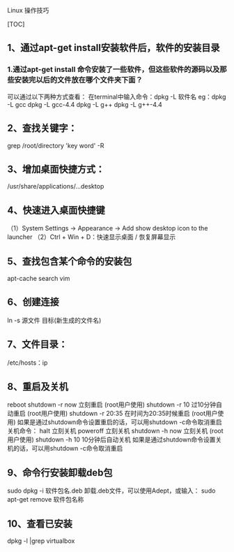 Linux  操作技巧

[TOC]

## 1、通过apt-get install安装软件后，软件的安装目录
### 1.通过apt-get install 命令安装了一些软件，但这些软件的源码以及那些安装完以后的文件放在哪个文件夹下面？
可以通过以下两种方式查看：
在terminal中输入命令：dpkg -L 软件名
eg：dpkg -L gcc
dpkg -L gcc-4.4
dpkg -L g++
dpkg -L g++-4.4
## 2、查找关键字：
grep /root/directory 'key word' -R

## 3、增加桌面快捷方式：
/usr/share/applications/...desktop

## 4、快速进入桌面快捷键
（1）System Settings -> Appearance -> Add show desktop icon to the launcher
（2）Ctrl + Win + D：快速显示桌面 / 恢复屏幕显示

## 5、查找包含某个命令的安装包
apt-cache search vim

## 6、创建连接
ln -s 源文件 目标(新生成的文件名)

## 7、文件目录：
/etc/hosts：ip

## 8、重启及关机
reboot
shutdown -r now 立刻重启 (root用户使用)
shutdown -r 10 过10分钟自动重启 (root用户使用)
shutdown -r 20:35 在时间为20:35时候重启 (root用户使用)
如果是通过shutdown命令设置重启的话，可以用shutdown -c命令取消重启
关机命令：
halt 立刻关机
poweroff 立刻关机
shutdown -h now 立刻关机 (root用户使用)
shutdown -h 10 10分钟后自动关机
如果是通过shutdown命令设置关机的话，可以用shutdown -c命令取消重启
## 9、命令行安装卸载deb包
sudo dpkg -i 软件包名.deb
卸载.deb文件，可以使用Adept，或输入：
sudo apt-get remove 软件包名称
## 10、查看已安装
dpkg -l |grep virtualbox